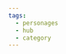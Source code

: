 ```yaml
---
tags:
  - personages
  - hub
  - category
---
```

<List dir="Small-Crimes-Collective/Lore/Personages"/>
